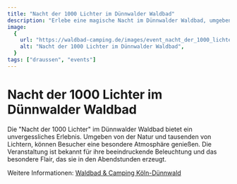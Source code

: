 ```yaml
---
title: "Nacht der 1000 Lichter im Dünnwalder Waldbad"
description: "Erlebe eine magische Nacht im Dünnwalder Waldbad, umgeben von tausenden Lichtern und einer einzigartigen Atmosphäre."
image:
  {
    url: "https://waldbad-camping.de/images/event_nacht_der_1000_lichter.jpg",
    alt: "Nacht der 1000 Lichter im Dünnwalder Waldbad",
  }
tags: ["draussen", "events"]
---
```


# Nacht der 1000 Lichter im Dünnwalder Waldbad

Die "Nacht der 1000 Lichter" im Dünnwalder Waldbad bietet ein unvergessliches Erlebnis. Umgeben von der Natur und tausenden von Lichtern, können Besucher eine besondere Atmosphäre genießen. Die Veranstaltung ist bekannt für ihre beeindruckende Beleuchtung und das besondere Flair, das sie in den Abendstunden erzeugt.

Weitere Informationen: [Waldbad & Camping Köln-Dünnwald](https://waldbad-camping.de/veranstaltungen/)
